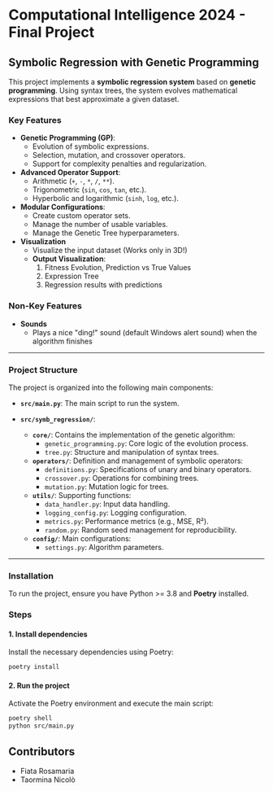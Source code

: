 # Computational Intelligence 2024 - Final Project

## Symbolic Regression with Genetic Programming

This project implements a **symbolic regression system** based on **genetic programming**. Using syntax trees, the system evolves mathematical expressions that best approximate a given dataset.



### **Key Features**

- **Genetic Programming (GP)**:
  - Evolution of symbolic expressions.
  - Selection, mutation, and crossover operators.
  - Support for complexity penalties and regularization.
- **Advanced Operator Support**:
  - Arithmetic (`+`, `-`, `*`, `/`, `**`).
  - Trigonometric (`sin`, `cos`, `tan`, etc.).
  - Hyperbolic and logarithmic (`sinh`, `log`, etc.).
- **Modular Configurations**:
  - Create custom operator sets.
  - Manage the number of usable variables.
  - Manage the Genetic Tree hyperparameters.
- **Visualization**
  - Visualize the input dataset (Works only in 3D!)
  - **Output Visualization**:
    1. Fitness Evolution, Prediction vs True Values
    2. Expression Tree
    3. Regression results with predictions

### **Non-Key Features**

- **Sounds**
  - Plays a nice "ding!" sound (default Windows alert sound) when the algorithm finishes

---

### **Project Structure**

The project is organized into the following main components:

- **`src/main.py`**: 
  The main script to run the system.

- **`src/symb_regression/`**:
  - **`core/`**:
    Contains the implementation of the genetic algorithm:
    - `genetic_programming.py`: Core logic of the evolution process.
    - `tree.py`: Structure and manipulation of syntax trees.
  - **`operators/`**:
    Definition and management of symbolic operators:
    - `definitions.py`: Specifications of unary and binary operators.
    - `crossover.py`: Operations for combining trees.
    - `mutation.py`: Mutation logic for trees.
  - **`utils/`**:
    Supporting functions:
    - `data_handler.py`: Input data handling.
    - `logging_config.py`: Logging configuration.
    - `metrics.py`: Performance metrics (e.g., MSE, R²).
    - `random.py`: Random seed management for reproducibility.
  - **`config/`**:
    Main configurations:
    - `settings.py`: Algorithm parameters.

---

### **Installation**

To run the project, ensure you have Python >= 3.8 and **Poetry** installed.

### **Steps**

#### **1. Install dependencies**

Install the necessary dependencies using Poetry:
```bash
poetry install
```

#### **2. Run the project**

Activate the Poetry environment and execute the main script:
```bash
poetry shell
python src/main.py
```


## **Contributors**

- Fiata Rosamaria
- Taormina Nicolò